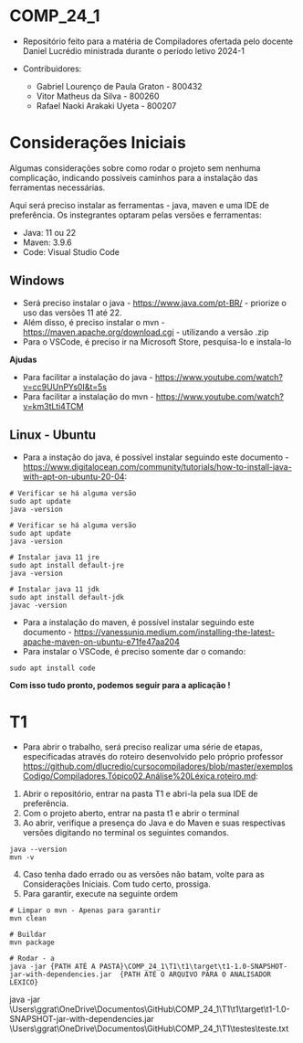 # COMP_24_1
 
- Repositório feito para a matéria de Compiladores ofertada pelo docente Daniel Lucrédio ministrada durante o período letivo 2024-1

- Contribuidores:
    - Gabriel Lourenço de Paula Graton - 800432
    - Vitor Matheus da Silva - 800260
    - Rafael Naoki Arakaki Uyeta - 800207

# Considerações Iniciais

Algumas considerações sobre como rodar o projeto sem nenhuma complicação, indicando possíveis caminhos para a instalação das ferramentas necessárias.

Aqui será preciso instalar as ferramentas - java, maven e uma IDE de preferência. Os instegrantes optaram pelas versões e ferramentas:

- Java: 11 ou 22
- Maven: 3.9.6
- Code: Visual Studio Code

## Windows

- Será preciso instalar o java - https://www.java.com/pt-BR/ - priorize o uso das versões 11 até 22.
- Além disso, é preciso instalar o mvn - https://maven.apache.org/download.cgi - utilizando a versão .zip
- Para o VSCode, é preciso ir na Microsoft Store, pesquisa-lo e instala-lo 

**Ajudas**
- Para facilitar a instalação do java - https://www.youtube.com/watch?v=cc9UUnPYs0I&t=5s
- Para facilitar a instalação do mvn - https://www.youtube.com/watch?v=km3tLti4TCM

## Linux - Ubuntu
- Para a instação do java, é possível instalar seguindo este documento - https://www.digitalocean.com/community/tutorials/how-to-install-java-with-apt-on-ubuntu-20-04:

```
# Verificar se há alguma versão
sudo apt update
java -version
```

```
# Verificar se há alguma versão
sudo apt update
java -version
```

```
# Instalar java 11 jre
sudo apt install default-jre
java -version

```

```
# Instalar java 11 jdk
sudo apt install default-jdk
javac -version

```
- Para a instalação do maven, é possível instalar seguindo este documento - https://vanessuniq.medium.com/installing-the-latest-apache-maven-on-ubuntu-e71fe47aa204
- Para instalar o VSCode, é preciso somente dar o comando:

```
sudo apt install code
``` 

**Com isso tudo pronto, podemos seguir para a aplicação !**


# T1

- Para abrir o trabalho, será preciso realizar uma série de etapas, especificadas através do roteiro desenvolvido pelo próprio professor https://github.com/dlucredio/cursocompiladores/blob/master/exemplosCodigo/Compiladores.Tópico02.Análise%20Léxica.roteiro.md:

1. Abrir o repositório, entrar na pasta T1 e abri-la pela sua IDE de preferência.
2. Com o projeto aberto, entrar na pasta t1 e abrir o terminal
3. Ao abrir, verifique a presença do Java e do Maven e suas respectivas versões digitando no terminal os seguintes comandos.

```
java --version
mvn -v
``` 

4. Caso tenha dado errado ou as versões não batam, volte para as Considerações Iniciais. Com tudo certo, prossiga.
5. Para garantir, execute na seguinte ordem

```
# Limpar o mvn - Apenas para garantir
mvn clean

# Buildar
mvn package

# Rodar - a 
java -jar {PATH ATÈ A PASTA}\COMP_24_1\T1\t1\target\t1-1.0-SNAPSHOT-jar-with-dependencies.jar  {PATH ATÉ O ARQUIVO PARA O ANALISADOR LEXICO}

```



java -jar \Users\ggrat\OneDrive\Documentos\GitHub\COMP_24_1\T1\t1\target\t1-1.0-SNAPSHOT-jar-with-dependencies.jar \Users\ggrat\OneDrive\Documentos\GitHub\COMP_24_1\T1\testes\teste.txt
